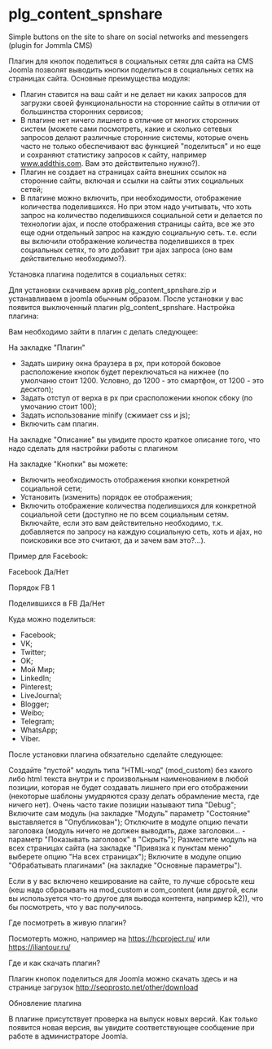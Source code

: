 # plg_content_spnshare
Simple buttons on the site to share on social networks and messengers (plugin for Jommla CMS)

Плагин для кнопок поделиться в социальных сетях для сайта на CMS Joomla позволят выводить кнопки поделиться в социальных сетях  на страницах сайта. Основные преимущества модуля:

  - Плагин ставится на ваш сайт и не делает ни каких запросов для загрузки своей функциональности на сторонние сайты в отличии от большинства сторонних сервисов;
  - В плагине нет ничего лишнего в отличие от многих сторонних систем (можете сами посмотреть, какие и сколько сетевых запросов делают различные сторонние системы, которые очень часто не только обеспечивают вас функцией "поделиться" и но еще и сохраняют статистику запросов к сайту, например www.addthis.com. Вам это действительно нужно?).
   - Плагин не создает на страницах сайта внешних ссылок на сторонние сайты, включая и ссылки на сайты этих социальных сетей;
   - В плагине можно включить, при необходимости, отображение количества поделившихся. Но при этом надо учитывать, что хоть запрос на количество поделившихся социальной сети и делается по технологии ajax, и после отображения страницы сайта, все же это еще одни отдельный запрос на каждую социальную сеть. т.е. если вы включили отображение количества поделившихся в трех социальных сетях, то это добавит три ajax запроса (оно вам действительно необходимо?).

Установка плагина поделится в социальных сетях:

Для установки скачиваем архив plg_content_spnshare.zip и устанавливаем в joomla обычным образом. После установки  у вас появится выключенный плагин plg_content_spnshare.
Настройка плагина:

Вам необходимо зайти в плагин с делать следующее:

На закладке "Плагин" 

   - Задать ширину окна браузера в px, при которой боковое расположение кнопок будет переключаться на нижнее (по умолчаню стоит 1200. Условно, до 1200 - это смартфон, от 1200 - это десктоп);
   - Задать отступ от верха в px при срасположении кнопок сбоку (по умочанию стоит 100);
   - Задать использование minify (сжимает css и js);
   - Включить сам плагин.

На закладке "Описание" вы увидите просто краткое описание того, что надо сделать для настройки работы с плагином

На закладке "Кнопки" вы можете:

   - Включить необходимость отображения кнопки конкретной социальной сети;
   - Установить (изменить) порядок ее отображения;
   - Включить отображение количества поделившихся для конкретной социальной сети (доступно не по всем социальным сетям. Включайте, если это вам действительно необходимо, т.к. добавляется по запросу на каждую социальную сеть, хоть и ajax, но поисковики все это считают, да и зачем вам это?...).


Пример для Facebook:

Facebook                   Да/Нет

Порядок FB                   1

Поделившихся в FB   Да/Нет

Куда можно поделиться:

  - Facebook;
  - VK;
  - Twitter;
  - OK;
  - Мой Мир;
  - LinkedIn;
  - Pinterest;
  - LiveJournal;
  - Blogger;
  - Weibo;
  - Telegram;
  - WhatsApp;
  - Viber.

После установки плагина обязательно сделайте следующее:

   Создайте "пустой" модуль типа "HTML-код" (mod_custom) без какого либо html текста внутри и с произвольным наименованием в любой позиции, которая не будет создавать лишнего при его отображении (некоторые шаблоны умудряются сразу делать обрамление места, где ничего нет). Очень часто такие позиции называют типа "Debug";
   Включите сам модуль (на закладке "Модуль" параметр "Состояние" выставляется в "Опубликован");
   Отключите в модуле опцию печати заголовка (модуль ничего не должен выводить, даже заголовки... - параметр "Показывать заголовок" в "Скрыть");
   Разместите модуль на всех страницах сайта (на закладке "Привязка к пунктам меню" выберете опцию "На всех страницах");
   Включите в модуле опцию "Обрабатывать плагинами" (на закладке "Основные параметры").

Если в у вас включено кеширование на сайте, то лучше сбросьте кеш (кеш надо сбрасывать на mod_custom и com_content (или другой, если вы используется что-то другое для вывода контента, например k2)), что бы посмотреть, что у вас получилось.

Где посмотреть в живую плагин?

Посмотерть можно, например на https://hcproject.ru/ или https://iliantour.ru/

Где и как скачать плагин?

Плагин кнопок поделиться для Joomla можно скачать здесь и на странице загрузок http://seoprosto.net/other/download

Обновление плагина

В плагине присутствует проверка на выпуск новых версий. Как только появится новая версия, вы увидите соответствующее сообщение при работе в администраторе Joomla.
